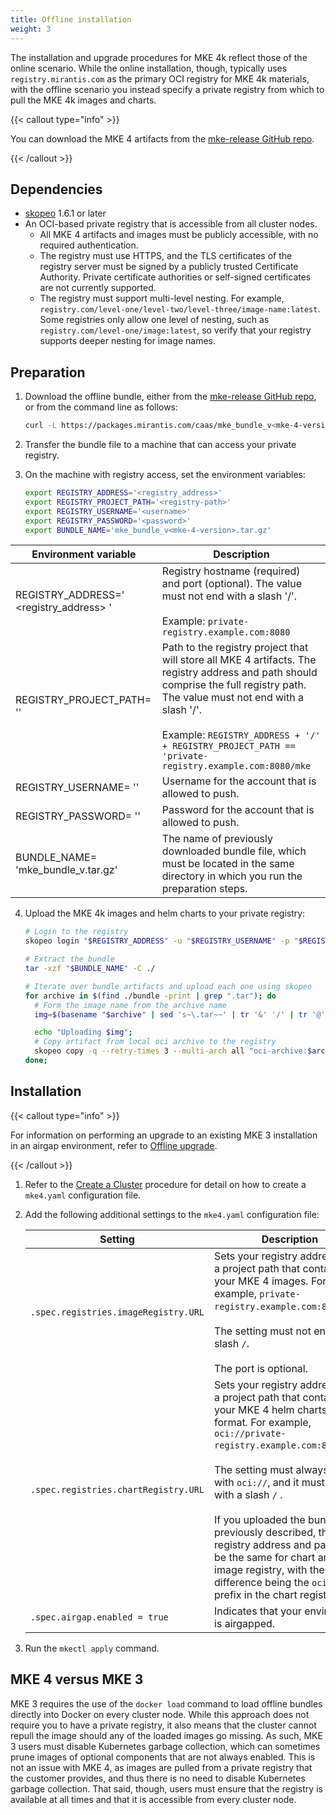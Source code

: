 ```yaml
---
title: Offline installation
weight: 3
---
```


The installation and upgrade procedures for MKE 4k reflect those of the online
scenario. While the online installation, though, typically uses
`registry.mirantis.com` as the primary OCI registry for MKE
 4k materials, with the offline scenario you instead specify a private
registry from which to pull the MKE 4k images and charts.

{{< callout type="info" >}}

You can download the MKE 4 artifacts from the [mke-release GitHub repo](https://github.com/MirantisContainers/mke-release/releases).

{{< /callout >}}

## Dependencies ##

- [skopeo](https://github.com/containers/skopeo) 1.6.1 or later
- An OCI-based private registry that is accessible from all cluster nodes.
  - All MKE 4 artifacts and images must be publicly accessible, with no required authentication.
  - The registry must use HTTPS, and the TLS certificates of the registry server
  must be signed by a publicly trusted Certificate Authority. Private certificate authorities or self-signed certificates are not currently supported.
  - The registry must support multi-level nesting. For example,
    `registry.com/level-one/level-two/level-three/image-name:latest`. Some
    registries only allow one level of nesting, such as
    `registry.com/level-one/image:latest`, so verify that your registry
    supports deeper nesting for image names.

## Preparation ##

1. Download the offline bundle, either from the [mke-release GitHub
   repo](https://github.com/MirantisContainers/mke-release/releases), or
   from the command line as follows:

     ```bash
     curl -L https://packages.mirantis.com/caas/mke_bundle_v<mke-4-version>.tar.gz -o mke_bundle_v<mke-4-version>.tar.gz
     ```

2. Transfer the bundle file to a machine that can access your private registry.

3. On the machine with registry access, set the environment variables:

   ```bash
   export REGISTRY_ADDRESS='<registry_address>'
   export REGISTRY_PROJECT_PATH='<registry-path>'
   export REGISTRY_USERNAME='<username>'
   export REGISTRY_PASSWORD='<password>'
   export BUNDLE_NAME='mke_bundle_v<mke-4-version>.tar.gz'
   ```

| Environment variable                             | Description                                                                                                                                                                                                                                                                                 |
|--------------------------------------------------|---------------------------------------------------------------------------------------------------------------------------------------------------------------------------------------------------------------------------------------------------------------------------------------------|
| REGISTRY_ADDRESS=' <registry_address> '          | Registry hostname (required) and port (optional). The value must not end with a slash '/'.<br><br>Example: `private-registry.example.com:8080`                                                                                                                                              |
| REGISTRY_PROJECT_PATH= '<registry-path>'         | Path to the registry project that will store all MKE 4 artifacts. The registry address and path should comprise the full registry path. The value must not end with a slash '/'.<br><br>Example: `REGISTRY_ADDRESS + '/' + REGISTRY_PROJECT_PATH == 'private-registry.example.com:8080/mke` |
| REGISTRY_USERNAME= '<username>'                  | Username for the account that is allowed to push.                                                                                                                                                                                                                                           |
| REGISTRY_PASSWORD= '<password>'                  | Password for the account that is allowed to push.                                                                                                                                                                                                                                           |
| BUNDLE_NAME= 'mke_bundle_v<mke4-version>.tar.gz' | The name of previously downloaded bundle file, which must be located in the same directory in which you run the preparation steps.                                                                                                                                                          |

4. Upload the MKE 4k images and helm charts to your private registry:

   ```bash
   # Login to the registry
   skopeo login "$REGISTRY_ADDRESS" -u "$REGISTRY_USERNAME" -p "$REGISTRY_PASSWORD"

   # Extract the bundle
   tar -xzf "$BUNDLE_NAME" -C ./

   # Iterate over bundle artifacts and upload each one using skopeo
   for archive in $(find ./bundle -print | grep ".tar"); do
     # Form the image name from the archive name
     img=$(basename "$archive" | sed 's~\.tar~~' | tr '&' '/' | tr '@' ':');

     echo "Uploading $img";
     # Copy artifact from local oci archive to the registry
     skopeo copy -q --retry-times 3 --multi-arch all "oci-archive:$archive" "docker://$REGISTRY_ADDRESS/$REGISTRY_PROJECT_PATH/$img";
   done;
   ```

## Installation ##

{{< callout type="info" >}}

For information on performing an upgrade to an existing MKE 3 installation in an
airgap environment, refer to [Offline
upgrade](../../migrate-from-mke-3/#offline-upgrade).

{{< /callout >}}

1. Refer to the [Create a Cluster](../create-cluster/#initialize-deployment) procedure for detail on
how to create a `mke4.yaml` configuration file.

2. Add the following additional settings to the `mke4.yaml` configuration file:

   | Setting                            | Description                                                                                                                                                                                                                                                                                                                                                                                                                                   |
   |------------------------------------|-----------------------------------------------------------------------------------------------------------------------------------------------------------------------------------------------------------------------------------------------------------------------------------------------------------------------------------------------------------------------------------------------------------------------------------------------|
   | `.spec.registries.imageRegistry.URL` | Sets your registry address with a project path that contains your MKE 4 images. For example, `private-registry.example.com:8080/mke`. <br><br>The setting must not end with a slash `/`.<br><br>The port is optional.                                                                                                                                                                                                                                                                   |
   | `.spec.registries.chartRegistry.URL` | Sets your registry address with a project path that contains your MKE 4 helm charts in OCI format. For example, `oci://private-registry.example.com:8080/mke`.<br><br>The setting must always start with `oci://`, and it must not end with a slash `/` .<br><br>If you uploaded the bundle as previously described, the registry address and path will be the same for chart and image registry, with the only difference being the `oci://` prefix in the chart registry URL. |
   | `.spec.airgap.enabled = true`        | Indicates that your environment is airgapped.                                                                                                                                                                                                                                                                                                                   |

3. Run the `mkectl apply` command.

## MKE 4 versus MKE 3 ##

MKE 3 requires the use of the `docker load` command to load offline bundles
directly into Docker on every cluster node. While this approach does not
require you to have a private registry, it also means that the cluster cannot
repull the image should any of the loaded images go missing. As such, MKE 3
users must disable Kubernetes garbage collection, which can sometimes prune
images of optional components that are not always enabled. This is not an issue
with MKE 4, as images are pulled from a private registry that the customer
provides, and thus there is no need to disable Kubernetes garbage collection.
That said, though, users must ensure that the registry is available at all
times and that it is accessible from every cluster node.